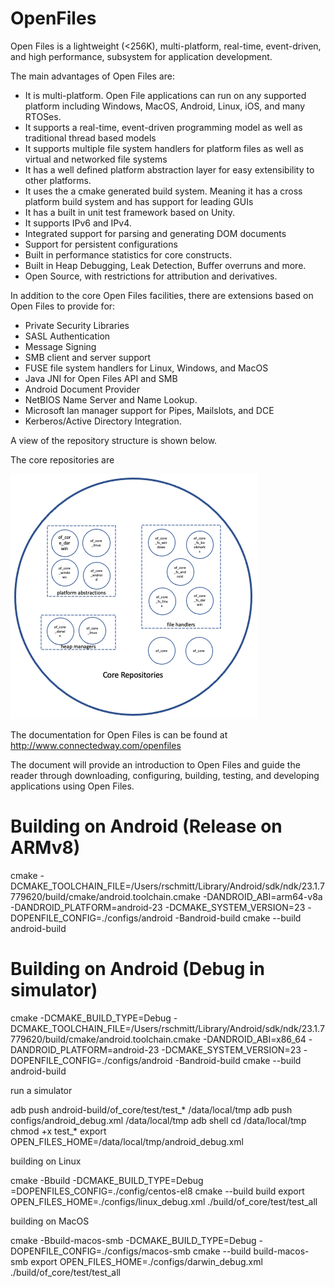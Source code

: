# OpenFiles

Open Files is a lightweight (<256K), multi-platform, real-time, 
event-driven, and high performance, subsystem for application development.

The main advantages of Open Files are:

- It is multi-platform.  Open File applications can run on any supported
platform including Windows, MacOS, Android, Linux, iOS, and many RTOSes.
- It supports a real-time, event-driven programming model as well as
traditional thread based models
- It supports multiple file system handlers for platform files as well
as virtual and networked file systems
- It has a well defined platform abstraction layer for easy extensibility
to other platforms.
- It uses the a cmake generated build system.  Meaning it has a cross 
platform build system and has support for leading GUIs
- It has a built in unit test framework based on Unity.
- It supports IPv6 and IPv4.
- Integrated support for parsing and generating DOM documents
- Support for persistent configurations
- Built in performance statistics for core constructs.
- Built in Heap Debugging, Leak Detection, Buffer overruns and more.
- Open Source, with restrictions for attribution and derivatives.

In addition to the core Open Files facilities, there are extensions
based on Open Files to provide for:

- Private Security Libraries
- SASL Authentication
- Message Signing
- SMB client and server support
- FUSE file system handlers for Linux, Windows, and MacOS
- Java JNI for Open Files API and SMB
- Android Document Provider
- NetBIOS Name Server and Name Lookup.
- Microsoft lan manager support for Pipes, Mailslots, and DCE
- Kerberos/Active Directory Integration.

A view of the repository structure is shown below.

The core repositories are

![Core Repositories](./documentation/of_core.png)


The documentation for Open Files is can be found at
http://www.connectedway.com/openfiles

The document will provide an introduction to Open Files and guide the reader
through downloading, configuring, building, testing, and developing applications
using Open Files.

# Building on Android (Release on ARMv8)

cmake -DCMAKE_TOOLCHAIN_FILE=/Users/rschmitt/Library/Android/sdk/ndk/23.1.7779620/build/cmake/android.toolchain.cmake -DANDROID_ABI=arm64-v8a -DANDROID_PLATFORM=android-23 -DCMAKE_SYSTEM_VERSION=23 -DOPENFILE_CONFIG=./configs/android -Bandroid-build
cmake --build android-build

# Building on Android (Debug in simulator)

cmake -DCMAKE_BUILD_TYPE=Debug -DCMAKE_TOOLCHAIN_FILE=/Users/rschmitt/Library/Android/sdk/ndk/23.1.7779620/build/cmake/android.toolchain.cmake -DANDROID_ABI=x86_64 -DANDROID_PLATFORM=android-23 -DCMAKE_SYSTEM_VERSION=23 -DOPENFILE_CONFIG=./configs/android -Bandroid-build
cmake --build android-build

run a simulator

adb push android-build/of_core/test/test_* /data/local/tmp
adb push configs/android_debug.xml /data/local/tmp
adb shell
cd /data/local/tmp
chmod +x test_*
export OPEN_FILES_HOME=/data/local/tmp/android_debug.xml

building on Linux

cmake -Bbuild -DCMAKE_BUILD_TYPE=Debug =DOPENFILES_CONFIG=./config/centos-el8
cmake --build build
export OPEN_FILES_HOME=./configs/linux_debug.xml 
./build/of_core/test/test_all

building on MacOS

cmake -Bbuild-macos-smb -DCMAKE_BUILD_TYPE=Debug -DOPENFILE_CONFIG=./configs/macos-smb
cmake --build build-macos-smb
export OPEN_FILES_HOME=./configs/darwin_debug.xml 
./build/of_core/test/test_all

